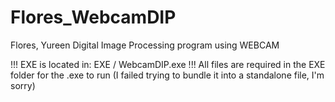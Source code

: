 # Flores_WebcamDIP
Flores, Yureen
Digital Image Processing program using WEBCAM


!!! EXE is located in: EXE / WebcamDIP.exe !!!
All files are required in the EXE folder for the .exe to run (I failed trying to bundle it into a standalone file, I'm sorry)

